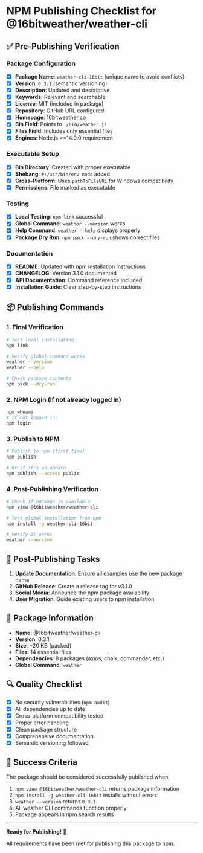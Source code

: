 # NPM Publishing Checklist for @16bitweather/weather-cli

## ✅ Pre-Publishing Verification

### Package Configuration
- [x] **Package Name**: `weather-cli-16bit` (unique name to avoid conflicts)
- [x] **Version**: `0.3.1` (semantic versioning)
- [x] **Description**: Updated and descriptive
- [x] **Keywords**: Relevant and searchable
- [x] **License**: MIT (included in package)
- [x] **Repository**: GitHub URL configured
- [x] **Homepage**: 16bitweather.co
- [x] **Bin Field**: Points to `./bin/weather.js`
- [x] **Files Field**: Includes only essential files
- [x] **Engines**: Node.js >=14.0.0 requirement

### Executable Setup
- [x] **Bin Directory**: Created with proper executable
- [x] **Shebang**: `#!/usr/bin/env node` added
- [x] **Cross-Platform**: Uses `pathToFileURL` for Windows compatibility
- [x] **Permissions**: File marked as executable

### Testing
- [x] **Local Testing**: `npm link` successful
- [x] **Global Command**: `weather --version` works
- [x] **Help Command**: `weather --help` displays properly
- [x] **Package Dry Run**: `npm pack --dry-run` shows correct files

### Documentation
- [x] **README**: Updated with npm installation instructions
- [x] **CHANGELOG**: Version 3.1.0 documented
- [x] **API Documentation**: Command reference included
- [x] **Installation Guide**: Clear step-by-step instructions

## 📦 Publishing Commands

### 1. Final Verification
```bash
# Test local installation
npm link

# Verify global command works
weather --version
weather --help

# Check package contents
npm pack --dry-run
```

### 2. NPM Login (if not already logged in)
```bash
npm whoami
# If not logged in:
npm login
```

### 3. Publish to NPM
```bash
# Publish to npm (first time)
npm publish

# Or if it's an update
npm publish --access public
```

### 4. Post-Publishing Verification
```bash
# Check if package is available
npm view @16bitweather/weather-cli

# Test global installation from npm
npm install -g weather-cli-16bit

# Verify it works
weather --version
```

## 🚀 Post-Publishing Tasks

1. **Update Documentation**: Ensure all examples use the new package name
2. **GitHub Release**: Create a release tag for v3.1.0
3. **Social Media**: Announce the npm package availability
4. **User Migration**: Guide existing users to npm installation

## 📝 Package Information

- **Name**: @16bitweather/weather-cli
- **Version**: 0.3.1
- **Size**: ~20 KB (packed)
- **Files**: 14 essential files
- **Dependencies**: 8 packages (axios, chalk, commander, etc.)
- **Global Command**: `weather`

## 🔍 Quality Checklist

- [x] No security vulnerabilities (`npm audit`)
- [x] All dependencies up to date
- [x] Cross-platform compatibility tested
- [x] Proper error handling
- [x] Clean package structure
- [x] Comprehensive documentation
- [x] Semantic versioning followed

## 🎯 Success Criteria

The package should be considered successfully published when:

1. `npm view @16bitweather/weather-cli` returns package information
2. `npm install -g weather-cli-16bit` installs without errors
3. `weather --version` returns `0.3.1`
4. All weather CLI commands function properly
5. Package appears in npm search results

---

**Ready for Publishing!** 🚀

All requirements have been met for publishing this package to npm.